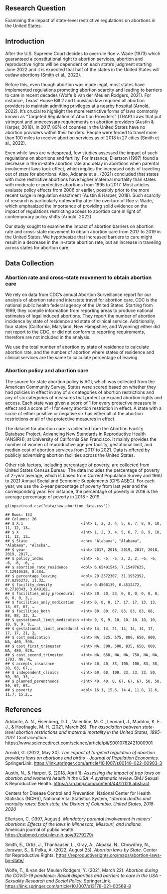 ## Research Question

Examining the impact of state-level restrictive regulations on abortions
in the United States.

## Introduction

After the U.S. Supreme Court decides to overrule Roe v. Wade (1973)
which guaranteed a constitutional right to abortion services, abortion
and reproductive rights will be dependent on each state’s judgment
starting June 2022 and it is expected that half of the states in the
United States will outlaw abortions (Smith et al., 2022).

Before this, even though abortion was made legal, most states have
implemented regulations promoting abortion scarcity and leading to
barriers to care in recent decades (Wolfe & van der Meulen Rodgers,
2021). For instance, Texas’ House Bill 2 and Louisiana law required all
abortion providers to maintain admitting privileges at a nearby hospital
(Arnold, 2022). It’s crucial to highlight the more restrictive forms of
laws commonly known as “Targeted Regulation of Abortion Providers”
(TRAP) Laws that put stringent and unnecessary requirements on abortion
providers (Austin & Harper, 2018). In 2017, 89% of counties in the
United States have no abortion providers within their borders. People
were forced to travel more than 100 miles to receive abortion services
as of 2018 in 27 cities (Smith et al., 2022).

Even while laws are widespread, few studies assessed the impact of such
regulations on abortions and fertility. For instance, Ellertson (1997)
found a decrease in the in-state abortion rate and delay in abortions
when parental involvement laws took effect, which implies the increased
odds of traveling out of state for abortions. Also, Addante et
al. (2021) concluded that states with more restrictive abortions have
higher maternal mortality than states with moderate or protective
abortions from 1995 to 2017. Most articles evaluate policy effects from
2006 or earlier, possibly prior to the more recent surge in regulation
enactment (Austin & Harper, 2018). Such scarcity of research is
particularly noteworthy after the overturn of Roe v. Wade, which
emphasized the importance of providing solid evidence on the impact of
regulations restricting access to abortion care in light of contemporary
policy shifts (Arnold, 2022).

Our study sought to examine the impact of abortion barriers on abortion
rate and cross-state movement to obtain abortion care from 2017 to 2019
in the United States. We hypothesize that increased barriers to care
might result in a decrease in the in-state abortion rate, but an
increase in traveling across states for abortion care.

## Data Collection

### Abortion rate and cross-state movement to obtain abortion care

We rely on data from CDC’s annual Abortion Surveillance report for our
analysis of abortion rate and interstate travel for abortion care. CDC
is the national public health federal agency of the United States.
Starting from 1969, they compile information from reporting areas to
produce national estimates of legal induced abortions. They report the
number of abortion incidence by state of residence and state of clinical
service. Additionally, four states (California, Maryland, New Hampshire,
and Wyoming) either did not report to the CDC, or did not conform to
reporting requirements, therefore are not included in the analysis.

We use the total number of abortion by state of residence to calculate
abortion rate, and the number of abortion where states of residence and
clinical services are the same to calculate percentage of leaving.

### Abortion policy and abortion care

The source for state abortion policy is AGI, which was collected from
the American Community Survey. States were scored based on whether they
had policies in effect in any of six categories of abortion restrictions
and any of six categories of measures that protect or expand abortion
rights and access. Each state was given a score of 1 for every
protective measure in effect and a score of -1 for every abortion
restriction in effect. A state with a score of either positive or
negative six has either all of the abortion restrictions or all of the
protective measures in effect.

The dataset for abortion care is collected from the Abortion Facility
Database Project, Advancing New Standards in Reproductive Health
(ANSIRH), at University of California San Francisco. It mainly provides
the number of women of reproductive age per facility, gestational limit,
and median cost of abortion services from 2017 to 2021. Data is offered
by publicly advertising abortion facilities across the United States.

Other risk factors, including percentage of poverty, are collected from
United States Census Bureau. The data includes the percentage of poverty
of 2-year average, which is based from Current Population Survey and
1960 to 2021 Annual Social and Economic Supplements (CPS ASEC). For each
year, we use the 2-year percentage of poverty from last year and the
corresponding year. For instance, the percentage of poverty in 2019 is
the average percentage of poverty in 2018 - 2019.

    glimpse(read.csv("data/new_abortion_data.csv"))

    ## Rows: 153
    ## Columns: 20
    ## $ X.1                          <int> 1, 2, 3, 4, 5, 6, 7, 8, 9, 10, 11, 12, 13…
    ## $ X                            <int> 1, 2, 3, 4, 5, 6, 7, 8, 9, 10, 11, 12, 13…
    ## $ State                        <chr> "Alabama", "Alabama", "Alabama", "Alaska"…
    ## $ year                         <int> 2017, 2018, 2019, 2017, 2018, 2019, 2017,…
    ## $ policy_index                 <int> -5, -5, -5, 2, 2, 2, -6, -6, -6, -6, -6, …
    ## $ abortion_rate_residence      <dbl> 6.65491545, 7.15497635, 7.12910538, 8.484…
    ## $ percentage_leaving           <dbl> 29.2372307, 31.1932392, 37.0295273, 11.32…
    ## $ facility_density             <dbl> 0.4508139, 0.4512472, 0.2710343, 3.649102…
    ## $ facilities_only_procedural   <int> 20, 20, 33, 0, 0, 0, 0, 0, 0, 0, 0, 0, 3,…
    ## $ facilities_only_medication   <int> 0, 0, 0, 17, 17, 17, 13, 13, 13, 67, 67, …
    ## $ facilities_both              <int> 80, 80, 67, 83, 83, 83, 88, 88, 88, 33, 3…
    ## $ gestational_limit_medication <int> 9, 9, 9, 10, 10, 10, 10, 10, 10, 9, 9, 9,…
    ## $ gestational_limit_procedural <int> 14, 14, 21, 14, 14, 14, 17, 17, 17, 21, 2…
    ## $ cost_medication              <int> NA, 525, 575, 800, 650, 800, NA, 460, 590…
    ## $ cost_first_trimester         <int> NA, 500, 500, 835, 650, 800, NA, 480, 620…
    ## $ cost_second_trimester        <int> NA, 650, NA, NA, 750, NA, NA, 1703, NA, N…
    ## $ accepts_insurance            <int> 40, 40, 33, 100, 100, 83, 38, 38, 63, 67,…
    ## $ independent_clinics          <int> 60, 60, 100, 33, 33, 33, 50, 50, 50, 33, …
    ## $ planned_parenthoods          <int> 40, 40, 0, 67, 67, 67, 50, 50, 50, 67, 67…
    ## $ poverty                      <dbl> 16.1, 15.6, 14.4, 11.8, 12.6, 11.7, 15.2,…

## References

Addante, A. N., Eisenberg, D. L., Valentine, M. C., Leonard, J., Maddox,
K. E. J., & Hoofnagle, M. H. (2021, March 26). *The association between
state-level abortion restrictions and maternal mortality in the United
States, 1995-2017.* Contraception.
<https://www.sciencedirect.com/science/article/pii/S0010782421000901>

Arnold, G. (2022, May 30). *The impact of targeted regulation of
abortion providers laws on abortions and births - Journal of Population
Economics.* SpringerLink.
<https://link.springer.com/article/10.1007/s00148-022-00903-3>

Austin, N., & Harper, S. (2018, April 1). *Assessing the impact of trap
laws on abortion and women’s health in the USA: A systematic review.*
BMJ Sexual & Reproductive Health.
<https://srh.bmj.com/content/44/2/128.abstract>

Centers for Disease Control and Prevention, National Center for Health
Statistics (NCHS), National Vital Statistics System, “*aternal deaths
and mortality rates: Each state, the District of Columbia, United
States, 2018‐2020*

Ellertson, C. (1997, August). *Mandatory parental involvement in minors’
abortions: Effects of the laws in Minnesota, Missouri, and Indiana.*
American journal of public health.
<https://pubmed.ncbi.nlm.nih.gov/9279279/>

Smith, E., Ortiz, J., Thanhauser, L., Gray, A., Akpaka, N., Chowdhry,
N., Jorawar, S., & Pelka, A. (2022, August 25). *Abortion laws by
State.* Center for Reproductive Rights.
<https://reproductiverights.org/maps/abortion-laws-by-state/>

Wolfe, T., & van der Meulen Rodgers, Y. (2021, March 22). *Abortion
during the COVID-19 pandemic: Racial disparities and barriers to care in
the USA - Sexuality Research and Social Policy.* SpringerLink.
<https://link.springer.com/article/10.1007/s13178-021-00569-8>
